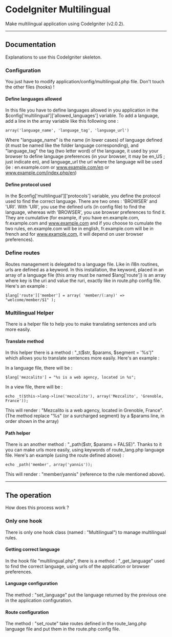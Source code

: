 # CodeIgniter Multilingual

Make multilingual application using CodeIgniter (v2.0.2).

--------------------------------------------------

## Documentation

Explanations to use this CodeIgniter skeleton.

### Configuration

You just have to modify application/config/multilingual.php file. Don't touch the other files (hooks) !

#### Define languages allowed

In this file you have to define languages allowed in you application in the $config['multilingual']['allowed_languages'] variable.
To add a language, add a line in the array variable like this following one :

	array('language_name', 'language_tag', 'language_url')
	
Where "language_name" is the name (in lower cases) of language defined (it must be named like the folder language corresponding), and "language_tag" the tag (two letter word) of the language, it used by your browser to define language preferences (in your browser, it may be en_US ; just indicate en), and language_url the url where the language will be used (ie : en.example.com or www.example.com/en or www.example.com/index.php/en)
	
#### Define protocol used

In the $config['multilingual']['protocols'] variable, you define the protocol used to find the correct language. There are two ones : 'BROWSER' and 'URI'. With 'URI', you use the defined urls (in config file) to find the language, whereas with 'BROWSER', you use browser preferences to find it. They are cumulative (for example, if you have en.example.com, fr.example.com and www.example.com and if you choose to cumulate the two rules, en.example.com will be in english, fr.example.com will be in french and for www.example.com, it will depend on user browser preferences).

### Define routes

Routes management is delegated to a language file. Like in i18n routines, urls are defined as a keyword. In this installation, the keyword, placed in an array of a language file (this array must be named $lang['route']) is an array where key is the uri and value the ruri, exactly like in route.php config file. Here's an example :

	$lang['route']['member'] = array( 'member/(:any)' => "welcome/member/$1" );

### Multilingual Helper

There is a helper file to help you to make translating sentences and urls more easily.

#### Translate method

In this helper there is a method : "_t($str, $params, $segment = '%s')" which allows you to translate sentences more easily. Here's an example :

In a language file, there will be :

	$lang['mezcalito'] = "%s is a web agency, located in %s";

In a view file, there will be :

	echo _t($this->lang->line('mezcalito'), array('Mezcalito', 'Grenoble, France'));
	
This will render : "Mezcalito is a web agency, located in Grenoble, France".
(The method replace "%s" (or a surcharged segment) by a $params line, in order shown in the array)

#### Path helper

There is an another method : "_path($str, $params = FALSE)". Thanks to it you can make urls more easily, using keywords of route_lang.php language file. Here's an example (using the route defined above) :

	echo _path('member', array('yannis'));

This will render : "member/yannis" (reference to the rule mentioned above).

--------------------------------------------------

## The operation

How does this process work ?

### Only one hook

There is only one hook class (named : "Multilingual") to manage multilingual rules.

#### Getting correct language

In the hook file "multilingual.php", there is a method : "_get_language" used to find the correct language, using urls of the application or browser preferences.

#### Language configuration

The method : "set_language" put the language returned by the previous one in the application configuration.

#### Route configuration

The method : "set_route" take routes defined in the route_lang.php language file and put them in the route.php config file.
